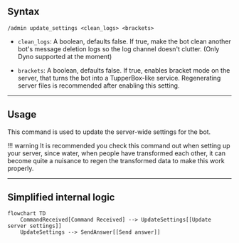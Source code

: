 ## Syntax
`/admin update_settings <clean_logs> <brackets>`

- `clean_logs`: A boolean, defaults false. If true, make the bot clean another bot's
                message deletion logs so the log channel doesn't clutter. (Only Dyno
                supported at the moment)

- `brackets`: A boolean, defaults false. If true, enables bracket mode on the server,
              that turns the bot into a TupperBox-like service. Regenerating server
              files is recommended after enabling this setting.

---

## Usage
This command is used to update the server-wide settings for the bot.

!!! warning
    It is recommended you check this command out when setting up your server, since
    water, when people have transformed each other, it can become quite a nuisance to
    regen the transformed data to make this work properly.

---

## Simplified internal logic
```mermaid
flowchart TD
    CommandReceived[Command Received] --> UpdateSettings[[Update server settings]]
    UpdateSettings --> SendAnswer[[Send answer]]
```